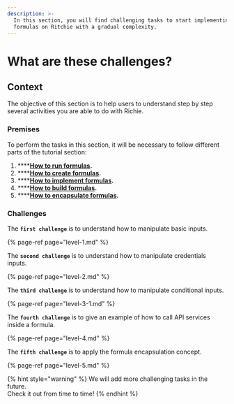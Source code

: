 ```yaml
---
description: >-
  In this section, you will find challenging tasks to start implementing simple
  formulas on Ritchie with a gradual complexity.
---
```


# What are these challenges?

## Context 

The objective of this section is to help users to understand step by step several activities  you are able to do with Richie.

### Premises

To perform the tasks in this section, it will be necessary to follow different parts of the tutorial section:

1. \*\*\*\*[**How to run formulas**](../how-to/how-to-run-formulas/)**.**
2. \*\*\*\*[**How to create formulas**](../how-to/how-to-create-formulas.md)**.**
3. \*\*\*\*[**How to implement formulas**](../how-to/implement-a-formula.md)**.**
4. \*\*\*\*[**How to build formulas**](../how-to/build-a-formula.md)**.**
5. \*\*\*\*[**How to encapsulate formulas**](../how-to/how-to-1.md)**.**

### Challenges 

The **`first challenge`** is to understand how to manipulate basic inputs.

{% page-ref page="level-1.md" %}

The **`second challenge`** is to understand how to manipulate credentials inputs.

{% page-ref page="level-2.md" %}

The **`third challenge`** is to understand how to manipulate conditional inputs.

{% page-ref page="level-3-1.md" %}

The **`fourth challenge`** is to give an example of how to call API services inside a formula.

{% page-ref page="level-4.md" %}

The **`fifth challenge`** is to apply the formula encapsulation concept.

{% page-ref page="level-5.md" %}



{% hint style="warning" %}
We will add more challenging tasks in the future.   
Check it out from time to time!
{% endhint %}

